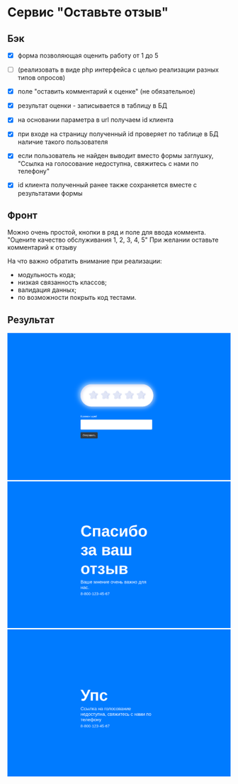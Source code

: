 # Сервис "Оставьте отзыв"

## Бэк

- [x] форма позволяющая оценить работу от 1 до 5
- [ ] (реализовать в виде php интерфейса с целью реализации разных типов опросов)
- [x] поле "оставить комментарий к оценке" (не обязательное)
- [x] результат оценки - записывается в таблицу в БД

- [x] на основании параметра в url получаем id клиента
- [x] при входе на страницу полученный id проверяет по таблице в БД наличие такого пользователя
- [x] если пользователь не найден выводит вместо формы заглушку, "Ссылка на голосование недоступна, свяжитесь с нами по телефону"
- [x] id клиента полученный ранее также сохраняется вместе с результатами формы

## Фронт

Можно очень простой, кнопки в ряд и поле для ввода коммента.
"Оцените качество обслуживания 1, 2, 3, 4, 5"
При желании оставьте комментарий к отзыву


На что важно обратить внимание при реализации:
- модульность кода;
- низкая связанность классов;
- валидация данных;
- по возможности покрыть код тестами.

## Результат

![Img](/img/review_screen.png "Review screen")
![Img](/img/success_screen.png "Success screen")
![Img](/img/error_screen.png "Error screen")